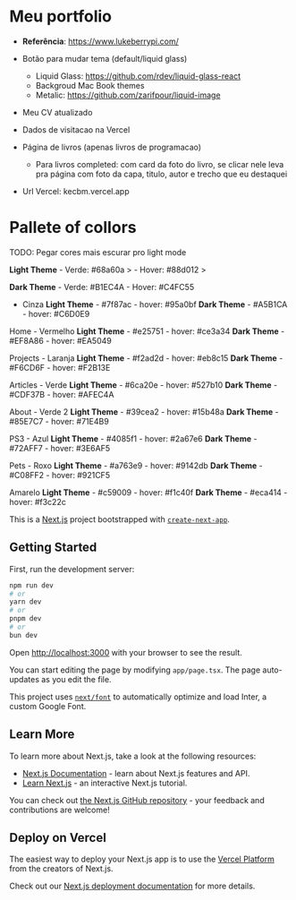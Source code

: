# Meu portfolio

- **Referência**: https://www.lukeberrypi.com/
- Botão para mudar tema (default/liquid glass)
    - Liquid Glass: https://github.com/rdev/liquid-glass-react
    - Backgroud Mac Book themes
    - Metalic: https://github.com/zarifpour/liquid-image
- Meu CV atualizado
- Dados de visitacao na Vercel
- Página de livros (apenas livros de programacao)
   - Para livros completed: com card da foto do livro, se clicar nele leva pra página com foto da capa, titulo, autor e trecho que eu destaquei

- Url Vercel: kecbm.vercel.app

# Pallete of collors

TODO: Pegar cores mais escurar pro light mode

**Light Theme**
    - Verde: #68a60a > 
    - Hover: #88d012 > 

**Dark Theme**
    - Verde: #B1EC4A
    - Hover: #C4FC55

- Cinza
    **Light Theme**
        - #7f87ac
        - hover: #95a0bf
    **Dark Theme**
        - #A5B1CA
        - hover: #C6D0E9
        
Home
    - Vermelho
        **Light Theme**
            - #e25751
            - hover: #ce3a34
        **Dark Theme**
            - #EF8A86
            - hover: #EA5049

Projects
    - Laranja
        **Light Theme**
            - #f2ad2d
            - hover: #eb8c15
        **Dark Theme**
            - #F6CD6F
            - hover: #F2B13E

Articles
    - Verde
        **Light Theme**
            - #6ca20e
            - hover: #527b10
        **Dark Theme**
            - #CDF37B
            - hover: #AFEC4A

About
    - Verde 2
        **Light Theme**
            - #39cea2
            - hover: #15b48a
        **Dark Theme**
            - #85E7C7
            - hover: #71E4B9

PS3
    - Azul
        **Light Theme**
        - #4085f1
        - hover: #2a67e6
        **Dark Theme**
        - #72AFF7
        - hover: #3E6AF5

Pets
    - Roxo
        **Light Theme**
        - #a763e9
        - hover: #9142db
        **Dark Theme**
        - #C08FF2
        - hover: #921CF5


Amarelo
    **Light Theme**
    - #c59009
    - hover: #f1c40f
    **Dark Theme**
    - #eca414
    - hover: #f3c22c

This is a [Next.js](https://nextjs.org/) project bootstrapped with [`create-next-app`](https://github.com/vercel/next.js/tree/canary/packages/create-next-app).

## Getting Started

First, run the development server:

```bash
npm run dev
# or
yarn dev
# or
pnpm dev
# or
bun dev
```

Open [http://localhost:3000](http://localhost:3000) with your browser to see the result.

You can start editing the page by modifying `app/page.tsx`. The page auto-updates as you edit the file.

This project uses [`next/font`](https://nextjs.org/docs/basic-features/font-optimization) to automatically optimize and load Inter, a custom Google Font.

## Learn More

To learn more about Next.js, take a look at the following resources:

- [Next.js Documentation](https://nextjs.org/docs) - learn about Next.js features and API.
- [Learn Next.js](https://nextjs.org/learn) - an interactive Next.js tutorial.

You can check out [the Next.js GitHub repository](https://github.com/vercel/next.js/) - your feedback and contributions are welcome!

## Deploy on Vercel

The easiest way to deploy your Next.js app is to use the [Vercel Platform](https://vercel.com/new?utm_medium=default-template&filter=next.js&utm_source=create-next-app&utm_campaign=create-next-app-readme) from the creators of Next.js.

Check out our [Next.js deployment documentation](https://nextjs.org/docs/deployment) for more details.
